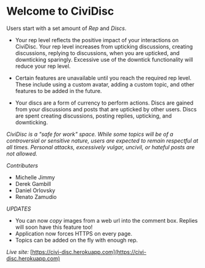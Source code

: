 # Welcome to CiviDisc
  
Users start with a set amount of _Rep_ and _Discs_.

  * Your rep level reflects the positive impact of your interactions on CiviDisc.  Your rep level increases from upticking discussions,  creating discussions, replying to discussions, when you are upticked, and downticking sparingly.  Excessive use of the downtick functionality will reduce your rep level.

  * Certain features are unavailable until you reach the required rep level.  These include using a custom avatar, adding a custom topic, and other features to be added in the future.

  * Your discs are a form of currency to perform actions.  Discs are gained from your discussions and posts that are upticked by other users.  Discs are spent creating discussions, posting replies, upticking, and downticking.

_CiviDisc is a "safe for work" space.  While some topics will be of a controversial or sensitive nature, users are expected to remain respectful at all times.  Personal attacks, excessively vulgar, uncivil, or hateful posts are not allowed._  

*Contributers*
  * Michelle Jimmy
  * Derek Gambill
  * Daniel Orlovsky
  * Renato Zamudio

*UPDATES*  

 * You can now _copy_ images from a web url into the comment box.  Replies will soon have this feature too!
 * Application now forces HTTPS on every page. 
 * Topics can be added on the fly with enough rep.

*Live site:* [https://civi-disc.herokuapp.com](https://civi-disc.herokuapp.com)
